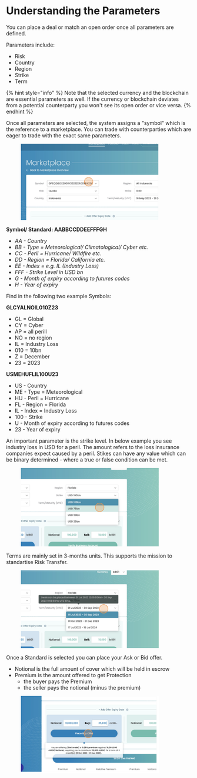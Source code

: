 # Understanding the Parameters

You can place a deal or match an open order once all parameters are defined.

Parameters include:

* Risk
* Country
* Region
* Strike
* Term

{% hint style="info" %}
Note that the selected currency and the blockchain are essential parameters as well. If the currency or blockchain deviates from a potential counterparty you won't see its open order or vice versa.
{% endhint %}

Once all parameters are selected, the system assigns a "symbol" which is the reference to a marketplace. You can trade with counterparties which are eager to trade with the exact same parameters.

<div align="left">

<figure><img src="../.gitbook/assets/image (29).png" alt="" width="375"><figcaption></figcaption></figure>

</div>

**Symbol/ Standard: AABBCCDDEEFFFGH**

* _AA - Country_
* _BB - Type = Meteorological/ Climatological/ Cyber etc._
* _CC - Peril = Hurricane/ Wildfire etc._
* _DD - Region = Florida/ California etc._
* _EE - Index = e.g. IL (Industry Loss)_
* _FFF - Strike Level in USD bn_
* _G - Month of expiry according to futures codes_
* _H - Year of expiry_

Find in the following two example Symbols:

**GLCYALNOIL010Z23**

* GL = Global
* CY = Cyber
* AP = all perill
* NO = no region
* IL = Industry Loss
* 010 = 10bn
* Z = December
* 23 = 2023

**USMEHUFLIL100U23**

* US - Country
* ME - Type = Meteorological
* HU - Peril = Hurricane
* FL - Region = Florida
* IL - Index = Industry Loss
* 100 - Strike
* U - Month of expiry according to futures codes
* 23 - Year of expiry

An important parameter is the strike level. In below example you see industry loss in USD for a peril. The amount refers to the loss insurance companies expect caused by a peril. Stikes can have any value which can be binary determined - where a true or false condition can be met.

<div align="left">

<figure><img src="../.gitbook/assets/image (3).png" alt="" width="375"><figcaption></figcaption></figure>

</div>

Terms are mainly set in 3-months units. This supports the mission to standartise Risk Transfer.

<div align="left">

<figure><img src="../.gitbook/assets/image (1) (1) (1).png" alt="" width="375"><figcaption></figcaption></figure>

</div>

Once a Standard is selected you can place your Ask or Bid offer.

* Notional is the full amount of cover which will be held in escrow
* Premium is the amount offered to get Protection
  * the buyer pays the Premium
  * the seller pays the notional (minus the premium)&#x20;

<div align="left">

<figure><img src="../.gitbook/assets/image (2) (1).png" alt="" width="375"><figcaption></figcaption></figure>

</div>
